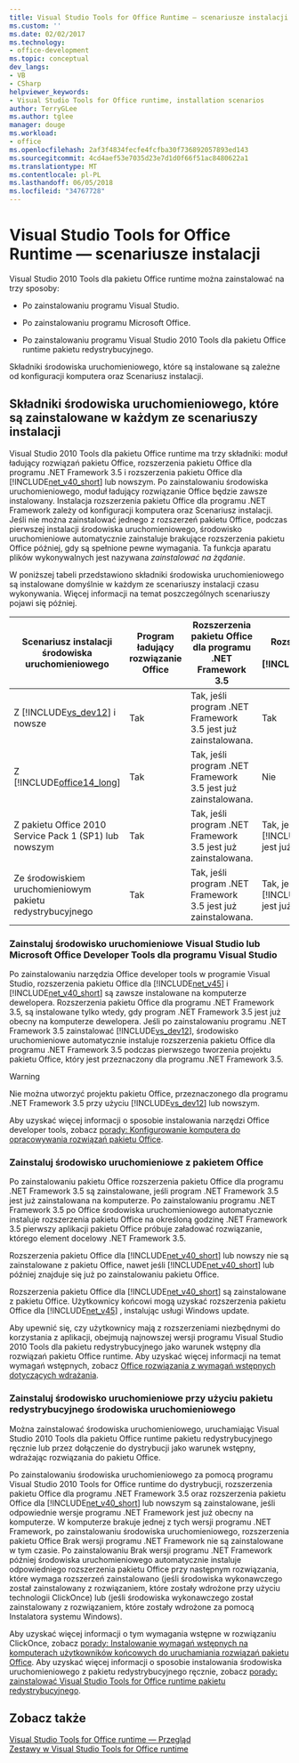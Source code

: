 ```yaml
---
title: Visual Studio Tools for Office Runtime ― scenariusze instalacji
ms.custom: ''
ms.date: 02/02/2017
ms.technology:
- office-development
ms.topic: conceptual
dev_langs:
- VB
- CSharp
helpviewer_keywords:
- Visual Studio Tools for Office runtime, installation scenarios
author: TerryGLee
ms.author: tglee
manager: douge
ms.workload:
- office
ms.openlocfilehash: 2af3f4834fecfe4fcfba30f736892057893ed143
ms.sourcegitcommit: 4cd4aef53e7035d23e7d1d0f66f51ac8480622a1
ms.translationtype: MT
ms.contentlocale: pl-PL
ms.lasthandoff: 06/05/2018
ms.locfileid: "34767728"
---
```

# <a name="visual-studio-tools-for-office-runtime-installation-scenarios"></a>Visual Studio Tools for Office Runtime ― scenariusze instalacji
  Visual Studio 2010 Tools dla pakietu Office runtime można zainstalować na trzy sposoby:  
  
-   Po zainstalowaniu programu Visual Studio.  
  
-   Po zainstalowaniu programu Microsoft Office.  
  
-   Po zainstalowaniu programu Visual Studio 2010 Tools dla pakietu Office runtime pakietu redystrybucyjnego.  
  
 Składniki środowiska uruchomieniowego, które są instalowane są zależne od konfiguracji komputera oraz Scenariusz instalacji.  
  
## <a name="runtime-components-that-are-installed-in-each-installation-scenario"></a>Składniki środowiska uruchomieniowego, które są zainstalowane w każdym ze scenariuszy instalacji  
 Visual Studio 2010 Tools dla pakietu Office runtime ma trzy składniki: moduł ładujący rozwiązań pakietu Office, rozszerzenia pakietu Office dla programu .NET Framework 3.5 i rozszerzenia pakietu Office dla [!INCLUDE[net_v40_short](../sharepoint/includes/net-v40-short-md.md)] lub nowszym. Po zainstalowaniu środowiska uruchomieniowego, moduł ładujący rozwiązanie Office będzie zawsze instalowany. Instalacja rozszerzenia pakietu Office dla programu .NET Framework zależy od konfiguracji komputera oraz Scenariusz instalacji. Jeśli nie można zainstalować jednego z rozszerzeń pakietu Office, podczas pierwszej instalacji środowiska uruchomieniowego, środowisko uruchomieniowe automatycznie zainstaluje brakujące rozszerzenia pakietu Office później, gdy są spełnione pewne wymagania. Ta funkcja aparatu plików wykonywalnych jest nazywana *zainstalować na żądanie*.  
  
 W poniższej tabeli przedstawiono składniki środowiska uruchomieniowego są instalowane domyślnie w każdym ze scenariuszy instalacji czasu wykonywania. Więcej informacji na temat poszczególnych scenariuszy pojawi się później.  
  
|Scenariusz instalacji środowiska uruchomieniowego|Program ładujący rozwiązanie Office|Rozszerzenia pakietu Office dla programu .NET Framework 3.5|Rozszerzenia pakietu Office [!INCLUDE[net_v40_short](../sharepoint/includes/net-v40-short-md.md)]|Rozszerzenia pakietu Office [!INCLUDE[net_v45](../vsto/includes/net-v45-md.md)]|  
|-----------------------------------|----------------------------|--------------------------------------------------|---------------------------------------------------------------------------------------|---------------------------------------------------------------------------|  
|Z [!INCLUDE[vs_dev12](../vsto/includes/vs-dev12-md.md)] i nowsze|Tak|Tak, jeśli program .NET Framework 3.5 jest już zainstalowana.|Tak|Tak|  
|Z [!INCLUDE[office14_long](../vsto/includes/office14-long-md.md)]|Tak|Tak, jeśli program .NET Framework 3.5 jest już zainstalowana.|Nie|Nie|  
|Z pakietu Office 2010 Service Pack 1 (SP1) lub nowszym|Tak|Tak, jeśli program .NET Framework 3.5 jest już zainstalowana.|Tak, jeśli [!INCLUDE[net_v40_short](../sharepoint/includes/net-v40-short-md.md)] jest już zainstalowana.|Nie|  
|Ze środowiskiem uruchomieniowym pakietu redystrybucyjnego|Tak|Tak, jeśli program .NET Framework 3.5 jest już zainstalowana.|Tak, jeśli [!INCLUDE[net_v40_short](../sharepoint/includes/net-v40-short-md.md)] jest już zainstalowana.|Tak, jeśli [!INCLUDE[net_v45](../vsto/includes/net-v45-md.md)] jest już zainstalowana.|  
  
### <a name="install-the-runtime-with-visual-studio-or-the-microsoft-office-developer-tools-for-visual-studio"></a>Zainstaluj środowisko uruchomieniowe Visual Studio lub Microsoft Office Developer Tools dla programu Visual Studio  
 Po zainstalowaniu narzędzia Office developer tools w programie Visual Studio, rozszerzenia pakietu Office dla [!INCLUDE[net_v45](../vsto/includes/net-v45-md.md)] i [!INCLUDE[net_v40_short](../sharepoint/includes/net-v40-short-md.md)] są zawsze instalowane na komputerze dewelopera. Rozszerzenia pakietu Office dla programu .NET Framework 3.5, są instalowane tylko wtedy, gdy program .NET Framework 3.5 jest już obecny na komputerze dewelopera. Jeśli po zainstalowaniu programu .NET Framework 3.5 zainstalować [!INCLUDE[vs_dev12](../vsto/includes/vs-dev12-md.md)], środowisko uruchomieniowe automatycznie instaluje rozszerzenia pakietu Office dla programu .NET Framework 3.5 podczas pierwszego tworzenia projektu pakietu Office, który jest przeznaczony dla programu .NET Framework 3.5.  
  
> [!WARNING]  
>  Nie można utworzyć projektu pakietu Office, przeznaczonego dla programu .NET Framework 3.5 przy użyciu [!INCLUDE[vs_dev12](../vsto/includes/vs-dev12-md.md)] lub nowszym.  
  
 Aby uzyskać więcej informacji o sposobie instalowania narzędzi Office developer tools, zobacz [porady: Konfigurowanie komputera do opracowywania rozwiązań pakietu Office](../vsto/how-to-configure-a-computer-to-develop-office-solutions.md).  
  
### <a name="install-the-runtime-with-office"></a>Zainstaluj środowisko uruchomieniowe z pakietem Office  
 Po zainstalowaniu pakietu Office rozszerzenia pakietu Office dla programu .NET Framework 3.5 są zainstalowane, jeśli program .NET Framework 3.5 jest już zainstalowana na komputerze. Po zainstalowaniu programu .NET Framework 3.5 po Office środowiska uruchomieniowego automatycznie instaluje rozszerzenia pakietu Office na określoną godzinę .NET Framework 3.5 pierwszy aplikacji pakietu Office próbuje załadować rozwiązanie, którego element docelowy .NET Framework 3.5.  
  
 Rozszerzenia pakietu Office dla [!INCLUDE[net_v40_short](../sharepoint/includes/net-v40-short-md.md)] lub nowszy nie są zainstalowane z pakietu Office, nawet jeśli [!INCLUDE[net_v40_short](../sharepoint/includes/net-v40-short-md.md)] lub później znajduje się już po zainstalowaniu pakietu Office.  
  
 Rozszerzenia pakietu Office dla [!INCLUDE[net_v40_short](../sharepoint/includes/net-v40-short-md.md)] są zainstalowane z pakietu Office. Użytkownicy końcowi mogą uzyskać rozszerzenia pakietu Office dla [!INCLUDE[net_v45](../vsto/includes/net-v45-md.md)] , instalując usługi Windows update.  
  
 Aby upewnić się, czy użytkownicy mają z rozszerzeniami niezbędnymi do korzystania z aplikacji, obejmują najnowszej wersji programu Visual Studio 2010 Tools dla pakietu redystrybucyjnego jako warunek wstępny dla rozwiązań pakietu Office runtime. Aby uzyskać więcej informacji na temat wymagań wstępnych, zobacz [Office rozwiązania z wymagań wstępnych dotyczących wdrażania](http://msdn.microsoft.com/en-us/9f672809-43a3-40a1-9057-397ce3b5126e).  
  
### <a name="install-the-runtime-by-using-the-runtime-redistributable"></a>Zainstaluj środowisko uruchomieniowe przy użyciu pakietu redystrybucyjnego środowiska uruchomieniowego  
 Można zainstalować środowiska uruchomieniowego, uruchamiając Visual Studio 2010 Tools dla pakietu Office runtime pakietu redystrybucyjnego ręcznie lub przez dołączenie do dystrybucji jako warunek wstępny, wdrażając rozwiązania do pakietu Office.  
  
 Po zainstalowaniu środowiska uruchomieniowego za pomocą programu Visual Studio 2010 Tools for Office runtime do dystrybucji, rozszerzenia pakietu Office dla programu .NET Framework 3.5 oraz rozszerzenia pakietu Office dla [!INCLUDE[net_v40_short](../sharepoint/includes/net-v40-short-md.md)] lub nowszym są zainstalowane, jeśli odpowiednie wersje programu .NET Framework jest już obecny na komputerze. W komputerze brakuje jednej z tych wersji programu .NET Framework, po zainstalowaniu środowiska uruchomieniowego, rozszerzenia pakietu Office Brak wersji programu .NET Framework nie są zainstalowane w tym czasie. Po zainstalowaniu Brak wersji programu .NET Framework później środowiska uruchomieniowego automatycznie instaluje odpowiedniego rozszerzenia pakietu Office przy następnym rozwiązania, które wymaga rozszerzeń zainstalowano (jeśli środowiska wykonawczego został zainstalowany z rozwiązaniem, które zostały wdrożone przy użyciu technologii ClickOnce) lub (jeśli środowiska wykonawczego został zainstalowany z rozwiązaniem, które zostały wdrożone za pomocą Instalatora systemu Windows).  
  
 Aby uzyskać więcej informacji o tym wymagania wstępne w rozwiązaniu ClickOnce, zobacz [porady: Instalowanie wymagań wstępnych na komputerach użytkowników końcowych do uruchamiania rozwiązań pakietu Office](http://msdn.microsoft.com/en-us/74dd2c52-838f-4abf-b2b4-4d7b0c2a0a98). Aby uzyskać więcej informacji o sposobie instalowania środowiska uruchomieniowego z pakietu redystrybucyjnego ręcznie, zobacz [porady: zainstalować Visual Studio Tools for Office runtime pakietu redystrybucyjnego](../vsto/how-to-install-the-visual-studio-tools-for-office-runtime-redistributable.md).  
  
## <a name="see-also"></a>Zobacz także  
 [Visual Studio Tools for Office runtime ― Przegląd](../vsto/visual-studio-tools-for-office-runtime-overview.md)   
 [Zestawy w Visual Studio Tools for Office runtime](../vsto/assemblies-in-the-visual-studio-tools-for-office-runtime.md)  
  
  